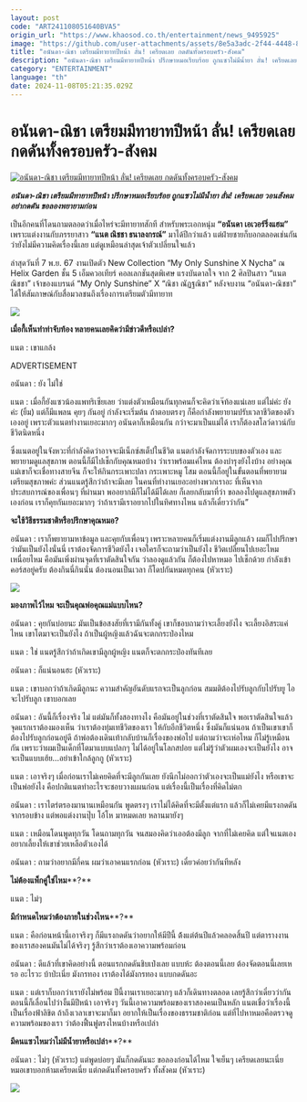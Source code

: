 ```yaml
---
layout: post
code: "ART241108051640BVA5"
origin_url: "https://www.khaosod.co.th/entertainment/news_9495925"
image: "https://github.com/user-attachments/assets/8e5a3adc-2f44-4448-87aa-b4bcdfe71cf1"
title: "อนันดา-ณิชา เตรียมมีทายาทปีหน้า ลั่น! เครียดเลย กดดันทั้งครอบครัว-สังคม"
description: "อนันดา-ณิชา เตรียมมีทายาทปีหน้า ปรึกษาหมอเรียบร้อย ถูกแซวไม่มีน้ำยา ลั่น! เครียดเลย วอนสังคมอย่ากดดัน ขอลองพยายามก่อน"
category: "ENTERTAINMENT"
language: "th"
date: 2024-11-08T05:21:35.029Z
---
```


# อนันดา-ณิชา เตรียมมีทายาทปีหน้า ลั่น! เครียดเลย กดดันทั้งครอบครัว-สังคม

[![อนันดา-ณิชา เตรียมมีทายาทปีหน้า ลั่น! เครียดเลย กดดันทั้งครอบครัว-สังคม](https://www.khaosod.co.th/wpapp/uploads/2024/11/ananda1.jpg "อนันดา-ณิชา เตรียมมีทายาทปีหน้า ลั่น! เครียดเลย กดดันทั้งครอบครัว-สังคม")](https://www.khaosod.co.th/wpapp/uploads/2024/11/ananda1.jpg)

_**อนันดา-ณิชา เตรียมมีทายาทปีหน้า ปรึกษาหมอเรียบร้อย ถูกแซวไม่มีน้ำยา ลั่น! เครียดเลย วอนสังคมอย่ากดดัน ขอลองพยายามก่อน**_

เป็นอีกคนที่โดนถามตลอดว่าเมื่อไหร่จะมีทายาทสักที สำหรับพระเอกหนุ่ม **“อนันดา เอเวอร์ริ่งแฮม”** เพราะแต่งงานกับภรรยาสาว **“แนต ณิชชา ธนาลงกรณ์”** มาได้ปีกว่าแล้ว แต่ฝ่ายชายก็บอกตลอดเช่นกันว่ายังไม่มีความคิดเรื่องนี้เลย แต่ดูเหมือนล่าสุดเจ้าตัวเปลี่ยนใจแล้ว

ล่าสุดวันที่ 7 พ.ย. 67 งานเปิดตัว New Collection “My Only Sunshine X Nycha” ณ Helix Garden ชั้น 5 เอ็มควอเทียร์ คอลเลกชันสุดพิเศษ แรงบันดาลใจ จาก 2 ศิลปินสาว “แนต ณิชชา” เจ้าของแบรนด์ “My Only Sunshine” X “ณิชา ณัฏฐณิชา“ หลังจบงาน “อนันดา-ณิชชา” ได้ให้สัมภาษณ์กับสื่อมวลชนถึงเรื่องการเตรียมตัวมีทายาท

[![](https://www.khaosod.co.th/wpapp/uploads/2024/11/ananda3.jpg)](https://www.khaosod.co.th/wpapp/uploads/2024/11/ananda3.jpg)

**เมื่อกี้เห็นทำท่าจับท้อง หลายคนเลยคิดว่ามีข่าวดีหรือเปล่า?**

แนต : เขาแกล้ง

ADVERTISEMENT

อนันดา : ยัง ไม่ใช่

แนต : เมื่อกี้ยังแซวน้องแพทริเซียเลย ว่าแต่งตัวเหมือนกันทุกคนก็จะคิดว่าเจ๊ท้องแน่เลย แต่ไม่ค่ะ ยังค่ะ (ยิ้ม) แต่ก็มีแพลน คุยๆ กันอยู่ กำลังจะเริ่มต้น ถ้าตอบตรงๆ ก็คือกำลังพยายามปรับเวลาชีวิตของตัวเองอยู่ เพราะตัวแนตทำงานเยอะมากๆ อนันดาก็เหมือนกัน กว่าจะมาเป็นแม่ได้ เราก็ต้องสโลว์ดาวน์กับชีวิตนิดหนึ่ง

ซึ่งแนตอยู่ในจังหวะที่กำลังคิดว่าอาจจะมีเน็กซ์สเต็ปในชีวิต แนตกำลังจัดการระบบของตัวเอง และพยายามดูแลสุขภาพ ตอนนี้ก็มีไปเช็กกับคุณหมอบ้าง ว่าเราพร้อมแค่ไหน ต้องบำรุงยังไงบ้าง อย่างคุณแม่เขาก็จะเชื่อทางสายจีน ก็จะให้กินกระเพาะปลา กระเพาะหมู โสม ตอนนี้ก็อยู่ในขั้นตอนที่พยายามเตรียมสุขภาพค่ะ ส่วนแนตรู้สึกว่าถ้าจะมีเลย ในคนที่ทำงานเยอะอย่างพวกเราอะ ที่เห็นจากประสบการณ์ของเพื่อนๆ ที่ผ่านมา พออยากมีก็ไม่ได้มีได้เลย ก็เลยกลับมาที่ว่า ขอลองไปดูแลสุขภาพตัวเองก่อน เราก็คุยกันเยอะมากๆ ว่าถ้าเรามีเราอยากไปในทิศทางไหน แล้วก็เดี๋ยวว่ากัน”

**จะใช้วิธีธรรมชาติหรือปรึกษาคุณหมอ?**

อนันดา : เราก็พยายามหาข้อมูล และคุยกับเพื่อนๆ เพราะหลายคนก็เริ่มแต่งงานมีลูกแล้ว ผมก็ไปปรึกษาว่ามันเป็นยังไงนั่นนี่ เราต้องจัดการชีวิตยังไง เจอใครก็จะถามว่าเป็นยังไง ชีวิตเปลี่ยนไปเยอะไหม เหนื่อยไหม คือมันเพิ่งผ่านจุดที่เราตัดสินใจกัน ว่าลองดูแล้วกัน ก็ต้องไปหาหมอ ไปเช็กด้วย กำลังเข้าคอร์สอยู่ครับ ต้องกินนี่กินนั่น ต้องนอนเป็นเวลา ก็โดปกันหมดทุกคน (หัวเราะ)

[![](https://www.khaosod.co.th/wpapp/uploads/2024/11/ananda4.jpg)](https://www.khaosod.co.th/wpapp/uploads/2024/11/ananda4.jpg)

**มองภาพไว้ไหม จะเป็นคุณพ่อคุณแม่แบบไหน?**

อนันดา : คุยกันบ่อยนะ มันเป็นข้อสงสัยที่เรามีกันทั้งคู่ เขาก็ชอบถามว่าจะเลี้ยงยังไง จะเลี้ยงอิสระแค่ไหน เขาโตมาจะเป็นยังไง ถ้าเป็นผู้หญิงแล้วฉันจะตกกระป๋องไหม

แนต : ใช่ แนตรู้สึกว่าถ้าเกิดเขามีลูกผู้หญิง แนตก็จะตกกระป๋องทันทีเลย

อนันดา : ก็แน่นอนฮะ (หัวเราะ)

แนต : เขาบอกว่าถ้าเกิดมีลูกนะ ความสำคัญอันดับแรกจะเป็นลูกก่อน สมมติต้องไปรับลูกกับไปรับยู ไอจะไปรับลูก เขาบอกเลย

อนันดา : อันนี้ก็เรื่องจริง ไม่ แต่มันก็ทั้งสองทางไง คือมันอยู่ในช่วงที่เราตัดสินใจ พอเราตัดสินใจแล้ว จุดแรกเราต้องมองเห็น ว่าเราต้องทุ่มเทชีวิตของเรา ให้กับอีกชีวิตหนึ่ง ซึ่งมันก็แน่นอน ถ้าเป็นเขาเขาก็ต้องไปรับลูกก่อนอยู่ดี ถ้าพ่อต้องเดินเท้ากลับบ้านก็เรื่องของพ่อไป แต่ถามว่าจะเห่อไหม ก็ไม่รู้เหมือนกัน เพราะว่าผมเป็นเด็กที่โตมาแบบแปลกๆ ไม่ได้อยู่ในโลกสปอย แต่ไม่รู้ว่าตัวผมเองจะเป็นยังไง อาจจะเป็นแบบเฮ้ย…อย่าเข้าใกล้ลูกกู (หัวเราะ)

แนต : เอาจริงๆ เมื่อก่อนเราไม่เคยคิดที่จะมีลูกกันเลย ยังนึกไม่ออกว่าตัวเองจะเป็นแม่ยังไง หรือเขาจะเป็นพ่อยังไง คือปกติแนตทำอะไรจะชอบวางแผนก่อน แต่เรื่องนี้เป็นเรื่องที่คิดไม่ตก

อนันดา : เราไตร่ตรองมานานเหมือนกัน พูดตรงๆ เราไม่ได้คิดที่จะมีตั้งแต่แรก แล้วก็ไม่เคยมีแรงกดดันจากรอบข้าง แต่พอแต่งงานปุ๊บ โอ้โห มาหมดเลย หลานมายังๆ

แนต : เหมือนโดนพูดทุกวัน โดนถามทุกวัน จนสมองคิดว่าเออต้องมีลูก จากที่ไม่เคยคิด แต่ใจแนตเองอยากเลี้ยงให้เขาช่วยเหลือตัวเองได้

อนันดา : ถามว่าอยากมีกี่คน ผมว่าเอาคนแรกก่อน (หัวเราะ) เดี๋ยวค่อยว่ากันทีหลัง

**ไม่ต้องแพ็กคู่ใช่ไหม****?**

แนต : ไม่ๆ

**มีกำหนดไหมว่าต้องภายในช่วงไหน****?**

แนต : คือก่อนหน้านี้เอาจริงๆ ก็มีแรงกดดันว่าอยากให้มีปีนี้ ต้้งแต่ต้นปีแล้วคลอดสิ้นปี แต่ตารางงานของเราสองคนมันไม่ได้จริงๆ รู้สึกว่าเราต้องเอาความพร้อมก่อน

อนันดา : ดีแล้วที่เขาคิดอย่างนี้ ตอนแรกกดดันชิบเป๋งเลย แบบห้ะ ต้องตอนนี้เลย ต้องจัดตอนนี้เลยเหรอ อะไรวะ บ้าป่ะเนี่ย มังกรทอง เราต้องได้มังกรทอง แบบกดดันอะ

แนต : แต่เราก็บอกว่าเรายังไม่พร้อม ปีนี้งานเราเยอะมากๆ แล้วก็เดินทางตลอด เลยรู้สึกว่าเดี๋ยวว่ากัน ตอนนี้ก็เลื่อนไปว่างั้นมีปีหน้า เอาจริงๆ วันนี้เอาความพร้อมของเราสองคนเป็นหลัก แนตเชื่อว่าเรื่องนี้เป็นเรื่องฟ้าลิขิต ถ้าถึงเวลาเขาจะมาก็มา อยากให้เป็นเรื่องของธรรมชาติก่อน แต่ที่ไปหาหมอคือตรวจดูความพร้อมของเรา ว่าต้องฟื้นฟูตรงไหนบ้างหรือเปล่า

**มีคนแซวไหมว่าไม่มีน้ำยาหรือเปล่า****?**

อนันดา : ไม่ๆ (หัวเราะ) แต่พูดบ่อยๆ มันก็กดดันนะ ขอลองก่อนได้ไหม ใจเย็นๆ เครียดเลยนะเนี่ย หมอเขาบอกห้ามเครียดเนี่ย แต่กดดันทั้งครอบครัว ทั้งสังคม (หัวเราะ)

[![](https://www.khaosod.co.th/wpapp/uploads/2024/11/ananda5.jpg)](https://www.khaosod.co.th/wpapp/uploads/2024/11/ananda5.jpg)